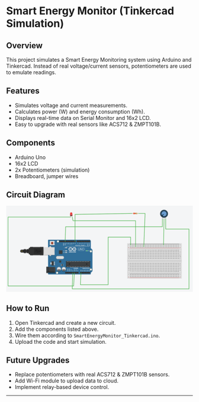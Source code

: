 # Smart Energy Monitor (Tinkercad Simulation)

## Overview
This project simulates a Smart Energy Monitoring system using Arduino and Tinkercad.
Instead of real voltage/current sensors, potentiometers are used to emulate readings.

## Features
- Simulates voltage and current measurements.
- Calculates power (W) and energy consumption (Wh).
- Displays real-time data on Serial Monitor and 16x2 LCD.
- Easy to upgrade with real sensors like ACS712 & ZMPT101B.

## Components
- Arduino Uno
- 16x2 LCD
- 2x Potentiometers (simulation)
- Breadboard, jumper wires

## Circuit Diagram
![Output Screenshot](Arduino.png)


## How to Run
1. Open Tinkercad and create a new circuit.
2. Add the components listed above.
3. Wire them according to `SmartEnergyMonitor_Tinkercad.ino`.
4. Upload the code and start simulation.

## Future Upgrades
- Replace potentiometers with real ACS712 & ZMPT101B sensors.
- Add Wi-Fi module to upload data to cloud.
- Implement relay-based device control.

---

